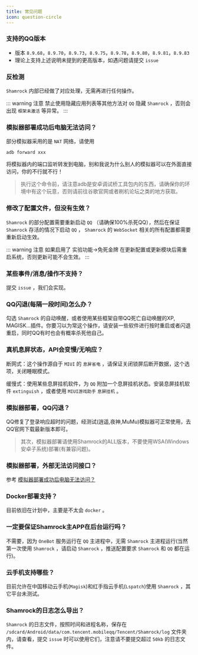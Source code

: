 ```yaml
---
title: 常见问题
icon: question-circle
---
```


### 支持的QQ版本

- 版本 `8.9.68`，`8.9.70`，`8.9.73`，`8.9.75`，`8.9.78`，`8.9.80`，`8.9.81`，`8.9.83`
- 理论上支持上述说明未提到的更高版本，如遇问题请提交 `issue`

### 反检测

`Shamrock` 内部已经做了对应处理，无需再进行任何操作。

::: warning 注意
禁止使用隐藏应用列表等其他方法对 `QQ` 隐藏 `Shamrock` ，否则会出现 `框架未激活` 等异常。
:::

### 模拟器部署成功后电脑无法访问？

部分模拟器采用的是 `NAT` 网络，请使用

```shell
adb forward xxx
```

将模拟器内的端口监听转发到电脑，别和我说为什么别人的模拟器可以在外面直接访问，你的不行就不行！

> 执行这个命令前，请注意adb是安卓调试桥工具包内的东西，请确保你的环境中有这个玩意，否则请前往谷歌官网或者刷机论坛之类的地方获取。

### 修改了配置文件，但没有生效？

`Shamrock` 的部分配置需要重新启动 `QQ` （请确保100%杀死QQ），然后在保证 `Shamrock` 存活的情况下启动 `QQ` ， `Shamrock` 的 `WebSocket` 相关的所有配置都需要重新启动生效。

::: warning 注意
如果启用了 实验功能->免死金牌 在更新配置或更新模块后需重启系统，否则更新可能不会生效。
:::

### 某些事件/消息/操作不支持？

提交 `issue` ，我们会实现。

### QQ闪退(每隔一段时间)怎么办？

勾选 `Shamrock` 的自动唤醒，或者使用某些框架自带QQ死亡自动唤醒的XP, MAGISK...插件。你要习以为常这个操作，请安装一些软件进行按时重启或者闪退重启，同时QQ有时也会有概率杀死他自己。

### 真机息屏状态，API会变慢/无响应？

断网式：这个操作源自于 `MIUI` 的 `息屏省电` ，请保证关闭锁屏后断开数据，这个选项，关闭睡眠模式。

缓慢式：使用某些息屏挂机软件，为 `QQ` 附加一个息屏挂机状态。安装息屏挂机软件 `extinguish` ，或者使用 `MIUI游戏助手` `息屏挂机` 。

### 模拟器部署，QQ闪退？

QQ修复了登录响应超时的问题，经测试(逍遥,夜神,MuMu)模拟器可正常使用，去QQ官网下载最新版本即可。

> 其次，模拟器部署请使用Shamrock的ALL版本，不要使用WSA(Windows安卓子系统)部署(有兼容问题)。

### 模拟器部署，外部无法访问接口？

参考 [模拟器部署成功后电脑无法访问？](#模拟器部署成功后电脑无法访问)

### Docker部署支持？

目前依旧在计划中，主要是不太会 `docker` 。

### 一定要保证Shamrock主APP在后台运行吗？

不需要，因为 `OneBot` 服务运行在 `QQ` 主进程中，无需 `Shamrock` 主进程运行(当然第一次使用 `Shamrock` ，请启动 `Shamrock` ，推送配置要求 `Shamrock` 和 `QQ` 都在运行)。

### 云手机支持哪些？

目前允许在中国移动云手机(`Magisk`)和红手指云手机(`Lspatch`)使用 `Shamrock` ，其它平台未测试。

### Shamrock的日志怎么导出？

`Shamrock` 的日志文件，按照时间和进程名称，保存在 `/sdcard/Android/data/com.tencent.mobileqq/Tencent/Shamrock/log` 文件夹内，请查看，提交 `issue` 时可以使用它们，注意请不要提交超过 `50kb` 的日志文件。
